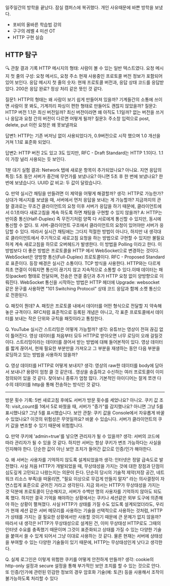 일주일간의 방학을 끝났다. 잠실 캠퍼스에 복귀했다.
개인 사유때문에 바쁜 방학을 보냈다.

- 포비의 올바른 학습법 강의
- 구구의 레벨 4 미션 OT
- HTTP 구현 실습

## HTTP 탐구


🔍 관찰 결과 기록
HTTP 메시지의 형태: 사람이 볼 수 있는 일반 텍스트였다. 
요청 메시지 첫 줄의 구성: 요청 메서드, 요청 주소 현재 사용중인 프로토콜 버전 정보가 포함되어 있어 보인다.
응답 메시지 첫 줄의 숫자: 현재 프로토콜 버전과, 응답 상태 코드를 응답받았다. 200은 응답 완료? 정상 처리 같은 뜻인 것 같다.


질문1: HTTP의 형태는 왜 사람이 보기 쉽게 만들어져 있을까? 기계들간의 소통에 쓰이면 사람이 못 봐도, 기계끼리 파싱이 편한 형태로 만들어도 괜찮지 않았을까?
질문2: HTTP 버전 1.1은 최신 버전일까? 최신 버전이라면 왜 아직도 1.1일까? 없는 버전을 쓰거나 응답과 요청 간의 버전이 다르면 어떻게 될까?
질문3: 주소창 입력으로 post, delete, put 이런 요청은 왜 못보낼까요

답변1: HTTP는 기존 버저닝 없이 사용되었다가, 0.9버전으로 시작 했으며 1.0 개선을 거쳐 1.1로 표준화 되었다. 

답변2: HTTP 버전 2도 있고 3도 있지만, RFC - Draft Standard는 HTTP 1.1이다. 1.1이 가장 널리 사용되는 듯 보인다.


1분 대기 실험 결과: Network 탭에 새로운 항목이 추가되었나요? 아니요.
지연 응답의 특징: 5초 동안 서버가 중간에 무언가를 보냈나요? 아니면 5초 후 한 번에 보냈나요? 한번에 보냈습니다.
UUID 값 비교: 두 값이 달랐습니다.

Q. 만약 실시간 채팅을 만들려면 이 제약을 어떻게 해결할까?
생각: HTTP로 가능한가? 상대가 메시지를 보냈을 때, 서버에서 먼저 응답을 보내는 게 가능할까? 지금까지의 관찰 결과로는 무조건 클라이언트의 요청 이후 서버가 응답을 하기 때문에, 클라이언트에서 0.1초마다 새로고침을 계속 하도록 하면 채팅을 구현할 수 있지 않을까?
A: HTTP는 반이중 통신(Half-Duplex) 즉 무전기처럼 양쪽 다 서로에게 통신할 수 있지만, 동시에 통신할 수 없다. 또 서버-클라이언트 구조에서 클라이언트의 요청이 있어야만 서버가 응답할 수 있다. 따라서 실시간 채팅에는 그다지 적절한 방법이 아니다, 하지만 내 생각대로 클라이언트에서 주기적으로 새로고침 요청을 하는 방법으로 구현할 수 있지만 불필요하게 계속 새로고침을 하므로 오버헤드가 발생한다. 이 방법을 Polling 이라고 한다. 이 방법보다 더 좋은 방법은 프로토콜을 HTTP 에서 WebSocket으로 변경하는 것이다. WebSocket은 양방향 통신(Full-Duplex) 프로토콜이다. RFC - Proposed Standard로 표준이다. 등장 배경은 실시간 소통이다. TCP 방식을 사용한다. HTTP와는 다르게 최초 연결이 이뤄지면 통신이 끊기지 않고 지속적으로 소통할 수 있다.이때 데이터는 패킷(packet) 형태로 전달되며, 전송은 연결 중단과 추가 HTTP 요청 없이 양방향으로 이뤄진다. WebSocket 통신을 시작하는 방법은 HTTP 헤더에 Upgrade: websocket 같은 문구를 사용하면 "101 Switching Protocol" 상태 코드 응답과 함께 소켓 통신으로 전환된다.

Q. 패킷이 뭔데?
A. 패킷은 프로토콜 내에서 데이터를 어떤 형식으로 전달할 지 약속해놓은 규격이다. RFC처럼 표준적으로 등록된 개념은 아니고, 각 표준 프로토콜에서 데이터를 보내는 작은 단위와 규칙을 패킷이라고 통칭한다.

Q. YouTube 실시간 스트리밍은 어떻게 가능할까?
생각: 유튜브는 영상이 전혀 끊김 없이 틀어진다. 영상 데이터를 처음부터 모두 HTTP로 받아오면 너무 로딩이 오래 걸릴것이다. 스트리밍이라는 데이터를 끊어서 받는 방법에 대해 들어본적이 있다. 영상 데이터를 짧게 끊어서, 현재 필요한 부분만을 가져오고 그 부분을 재생하는 동안 다음 부분을 로딩하고 있는 방법을 사용하지 않을까?

Q. 영상 데이터를 HTTP로 어떻게 보내지?
생각: 영상의 raw한 데이터를 body에 담아서 보내나? 용량이 엄청 클 것 같은데..  영상을 송출하고 수신하는 여러 프로토콜이 이미 정의되어 있을 것 같다. 찾아보니 종류가 엄청 많다. 기본적인 아이디어는 잘게 쪼갠 다수의 데이터를 http을 통해 전송하는 방식인 것 같다.

---

방문 횟수 기록: 5번 새로고침 후에도 서버가 방문 횟수를 세었나요? 아니오.
쿠키 값 조작: visit_count를 1에서 5로 바꿨을 때, 서버가 "증가"를 감지했나요? 아니면 그냥 5를 표시했나요? 그냥 5를 표시했습니다.
보안 관찰: 쿠키 값을 Console에서 자유롭게 바꿀 수 있었나요? 이것의 위험성은 무엇일까요? 바꿀 수 있습니다. 서버가 클라이언트의 쿠키 값을 변조할 수 있기 때문에 위험합니다.

Q. 만약 쿠키에 'admin=true'를 넣으면 관리자가 될 수 있을까?
생각: 서버의 코드에 따라 관리자가 될 수 있을 것 같다. 하지만 서버는 항상 쿠키가 변조 가능하다는 사실을 인지해야 한다. 단순한 값이 아닌 보안 조치가 들어간 값으로 인증/인가 해야한다.

Q. 왜 서버는 사용자를 기억하지 않도록 설계되었을까
생각: 인터넷은 정말 급속도로 발전했다. 사실 처음 HTTP가 개발되었을 때, 무상태성을 가지는 것에 대한 장점과 단점이 심도깊게 고민되고 나왔는지는 의문이 든다. 단순히 당시의 기술적 제약(저장 공간, 네트워크 리소스 부족)을 떠올리면, "필요 이상으로 무겁게 만들지 말자" 라는 의사결정이 자연스럽게 표준으로 굳어진 거라고 생각된다. 지금 와서는 HTTP가 무상태성을 가지는 것 덕분에 프로토콜이 단순해지고, 서버가 수백만 명의 사용자를 기억하지 않아도 되도록 했다. 하지만 결국 기억을 해야하는 상황에서는 쿠키나 세션같은 외부 도구에 의존해야 하는 상황이 펼쳐졌다. 사실 HTTP가 상태를 가질 수도 있도록 설계되었더라도, 우리가 현재 세션 같은 서버 메모리를 사용하는 기술을 선택적으로 사용하는 것처럼, HTTP가 상태를 가지는 걸 필요한 상황에서만 사용할 것이기 때문에 큰 문제가 없지 않을까? 따라서 내 생각은 HTTP가 무상태성으로 설계된 건, 이미 무상태성 HTTP로도 그때의 인터넷 수요를 충족했기 때문이며 그것이 표준화되고 상태를 가질 수 있는 다양한 기술을 붙여서 쓸 수 있게 되어서 그냥 이대로 사용하는 것 같다. 물론 현재는 서버에 상태성을 부여할 수 있는 다양한 기술들이 있기 때문에, HTTP는 무상태성인게 낫다고 생각한다.

Q. 실제 로그인은 이렇게 위험한 쿠키를 어떻게 안전하게 만들까?
생각: cookie의 http-only 설정과 secure 설정을 통해 부가적인 보안 조치를 할 수 있는 것으로 안다. 또 인증/인가에 관련된 민감한 정보의 경우 암호화 기술(예: 토큰) 등을 사용해서 조작이 불가능하도록 처리할 수 있다


